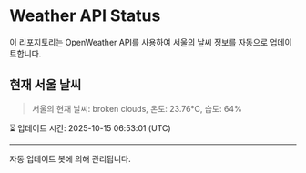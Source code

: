 
# Weather API Status

이 리포지토리는 OpenWeather API를 사용하여 서울의 날씨 정보를 자동으로 업데이트합니다.

## 현재 서울 날씨
> 서울의 현재 날씨: broken clouds, 온도: 23.76°C, 습도: 64%

⏳ 업데이트 시간: 2025-10-15 06:53:01 (UTC)

---
자동 업데이트 봇에 의해 관리됩니다.
